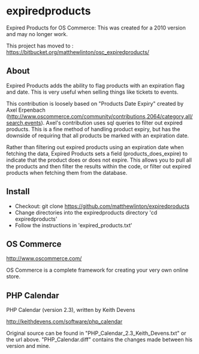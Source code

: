# expiredproducts

Expired Products for OS Commerce: This was created for a 2010 version and may no longer work.

This project has moved to : https://bitbucket.org/matthewlinton/osc_expiredproducts/

## About

Expired Products adds the ability to flag products with an expiration flag and date. This is very useful when selling things like tickets to events.

This contribution is loosely based on "Products Date Expiry" created by Axel Erpenbach (http://www.oscommerce.com/community/contributions,2064/category,all/search,events). Axel's contribution uses sql queries to filter out expired products. This is a fine method of handling product expiry, but has the downside of requiring that all products be marked with an expiration date.

Rather than filtering out expired products using an expiration date when fetching the data, Expired Products sets a field (products_does_expire) to indicate that the product does or does not expire.  This allows you to pull all the products and then filter the results within the code, or filter out expired products when fetching them from the database.

## Install

* Checkout: git clone https://github.com/matthewlinton/expiredproducts
* Change directories into the expiredproducts directory 'cd expiredproducts'
* Follow the instructions in 'expired_products.txt'

## OS Commerce

http://www.oscommerce.com/

OS Commerce is a complete framework for creating your very own online store.

## PHP Calendar

PHP Calendar (version 2.3), written by Keith Devens

http://keithdevens.com/software/php_calendar

Original source can be found in "PHP_Calendar_2.3_Keith_Devens.txt" or the url above.
"PHP_Calendar.diff" contains the changes made between his version and mine.
